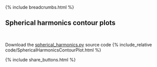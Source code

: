 {% include breadcrumbs.html %}

## Spherical harmonics contour plots
<div class="header_line"><br/></div>

Download the [spherical_harmonics.py](code/spherical_harmonics.py) source code
{% include_relative code/SphericalHarmonicsContourPlot.html %}

<p style="clear: both;"></p>

{% include share_buttons.html %}
